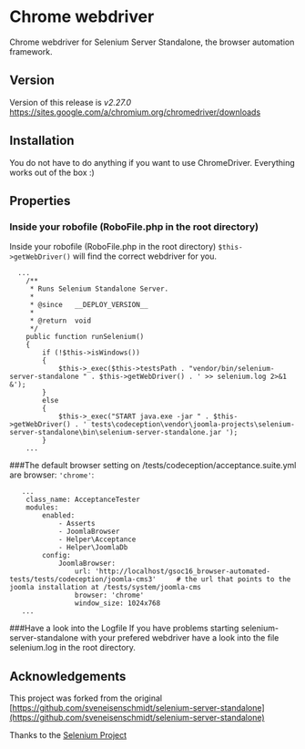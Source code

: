 # Chrome webdriver

Chrome webdriver for Selenium Server Standalone, the browser automation framework.

## Version
Version of this release is *v2.27.0*
https://sites.google.com/a/chromium.org/chromedriver/downloads

## Installation

You do not have to do anything if you want to use ChromeDriver. Everything works out of the box :)

## Properties

### Inside your robofile (RoboFile.php in the root directory)

Inside your robofile (RoboFile.php in the root directory) ``$this->getWebDriver()`` will find the correct webdriver for you.

```
  ...
	/**
	 * Runs Selenium Standalone Server.
	 *
	 * @since   __DEPLOY_VERSION__
	 *
	 * @return  void
	 */
	public function runSelenium()
	{
		if (!$this->isWindows())
		{
			$this->_exec($this->testsPath . "vendor/bin/selenium-server-standalone " . $this->getWebDriver() . ' >> selenium.log 2>&1 &');
		}
		else
		{
			$this->_exec("START java.exe -jar " . $this->getWebDriver() . ' tests\codeception\vendor\joomla-projects\selenium-server-standalone\bin\selenium-server-standalone.jar ');
		}
    ...
```


###The default browser setting on /tests/codeception/acceptance.suite.yml are browser: ``'chrome'``:
```
   ...
    class_name: AcceptanceTester
    modules:
        enabled:
            - Asserts
            - JoomlaBrowser
            - Helper\Acceptance
            - Helper\JoomlaDb
        config:
            JoomlaBrowser:
                url: 'http://localhost/gsoc16_browser-automated-tests/tests/codeception/joomla-cms3'     # the url that points to the joomla installation at /tests/system/joomla-cms
                browser: 'chrome'
                window_size: 1024x768
   ...
```

###Have a look into the Logfile
If you have problems starting selenium-server-standalone with your prefered webdriver have a look into the file selenium.log in the root directory.

## Acknowledgements
This project was forked from the original [https://github.com/sveneisenschmidt/selenium-server-standalone](https://github.com/sveneisenschmidt/selenium-server-standalone)

Thanks to the [Selenium Project](http://docs.seleniumhq.org/)
